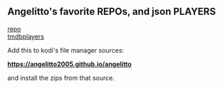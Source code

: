 ## Angelitto's favorite REPOs, and json PLAYERS

<a href="angelitto/repo/">repo</a><br>
<a href="angelitto/tmdbplayers/">tmdbplayers</a><br>

Add this to kodi's file manager sources:

<b>https://angelitto2005.github.io/angelitto</b>

and install the zips from that source.
